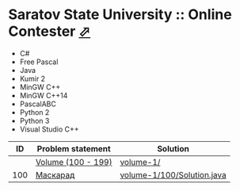 # Saratov State University :: Online Contester [⬀](http://acm.sgu.ru/olimp/)

- C#
- Free Pascal
- Java
- Kumir 2
- MinGW C++
- MinGW C++14
- PascalABC
- Python 2
- Python 3
- Visual Studio C++


| ID  | Problem statement                                                               | Solution                                                 |
|-----|---------------------------------------------------------------------------------|----------------------------------------------------------|
|     | [Volume (100 - 199)](http://acm.sgu.ru/olimp/problemset.php?contest=0&volume=1) | [volume-1/](volume-1/)                                   |
| 100 | [Маскарад](http://acm.sgu.ru/olimp/problem.php?contest=0&problem=100)           | [volume-1/100/Solution.java](volume-1/100/Solution.java) |

